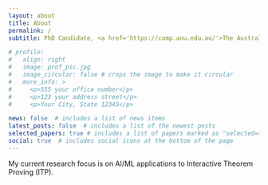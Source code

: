 ```yaml
---
layout: about
title: About
permalink: /
subtitle: PhD Candidate, <a href='https://comp.anu.edu.au/'>The Australian National University</a> <br> Research Scientist, <a href=https://www.dst.defence.gov.au/>Defence Science and Technology Group</a> 

# profile:
#   align: right
#   image: prof_pic.jpg
#   image_circular: false # crops the image to make it circular
#   more_info: >
#     <p>555 your office number</p>
#     <p>123 your address street</p>
#     <p>Your City, State 12345</p>

news: false  # includes a list of news items
latest_posts: false  # includes a list of the newest posts
selected_papers: true # includes a list of papers marked as "selected={true}"
social: true  # includes social icons at the bottom of the page
---
```


My current research focus is on AI/ML applications to Interactive Theorem Proving (ITP).  